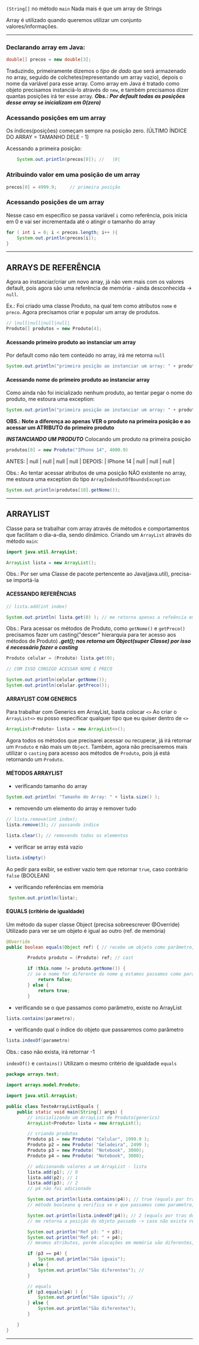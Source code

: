 `(String[]` no método `main`
Nada mais é que um array de Strings

Array é utilizado quando queremos utilizar um conjunto valores/informações.

---
### Declarando array em Java:
```java
double[] precos = new double[3];
```
Traduzindo, primeiramente dizemos o _tipo de dado_ que será armazenado no array, seguido de colchetes(representando um array vazio), depois o nome da variável para esse array. Como array em Java é tratado como objeto precisamos instanciá-lo através do `new`, e também precisamos dizer quantas posições irá ter esse array.
_**Obs.: Por default todas as posições desse array se inicializam em 0(zero)**_

### Acessando posições em um array
Os índices(posições) começam sempre na posição zero.
(ÚLTIMO ÍNDICE DO ARRAY = TAMANHO DELE - 1)

Acessando a primeira posição:
```java
	System.out.println(precos[0]); //   |0|
```

### Atribuindo valor em uma posição de um array
```java
precos[0] = 4999.9;     // primeira posição
```

### Acessando posições de um array
Nesse caso em específico se passa variável `i` como referência, pois inicia em 0 e vai ser incrementada até o atingir o tamanho do array
```java
for ( int i = 0; i < precos.length; i++ ){  
    System.out.println(precos[i]);
}
```

---
## ARRAYS DE REFERÊNCIA
Agora ao instanciar/criar um novo array, já não vem mais com os valores default, pois agora são uma referência de memória - ainda desconhecida -> `null`.

Ex.: Foi criado uma classe Produto, na qual tem como atributos `nome` e `preco`. Agora precisamos criar e popular um array de produtos.

```java
// |null|null|null|null|
Produto[] produtos = new Produto[4];
```

#### Acessando primeiro produto ao instanciar um array
Por default como não tem conteúdo no array, irá me retorna `null`

```java
System.out.println("primeira posição ao instanciar um array: " + produtos[0]); // null
```

#### Acessando nome do primeiro produto ao instanciar array
Como ainda não foi inicializado nenhum produto, ao tentar pegar o nome do produto, me estoura uma exception:

```java
System.out.println("primeira posição ao instanciar um array: " + produtos[0].getNome()); // NullPointerException
```

**OBS.: Note a diferença ao apenas VER o produto na primeira posição e ao acessar um ATRIBUTO do primeiro produto**

_**INSTANCIANDO UM PRODUTO**_
Colocando um produto na primeira posição
```java
produtos[0] = new Produto("IPhone 14", 4000.9)
```

ANTES: | null | null | null | null |
DEPOIS: | IPhone 14 | null | null | null |

Obs.:
Ao tentar acessar atributos de uma posição NÃO existente no array, me estoura uma exception do tipo `ArrayIndexOutOfBoundsException`
```java
System.out.println(produtos[10].getNome());
```
---

## ARRAYLIST
Classe para se trabalhar com array através de métodos e comportamentos que facilitam o dia-a-dia, sendo dinâmico.
Criando um `ArrayList` através do método `main`:

```java
import java.util.ArrayList;

ArrayList lista = new ArrayList();
```
Obs.: Por ser uma Classe de pacote pertencente ao Java(java.util), precisa-se importá-la

#### ACESSANDO REFERÊNCIAS
```java
// lista.add(int index)

System.out.println( lista.get(0) ); // me retorna apenas a refeência em memória da 1° posição
```

Obs.: Para acessar os métodos de Produto, como `getNome()` e `getPreco()` precisamos fazer um casting("descer" hierarquia para ter acesso aos métodos de Produto)
_**.get(); nos retorna um Object(super Classe) por isso é necessário fazer o casting**_

```java
Produto celular = (Produto) lista.get(0);

// COM ISSO CONSIGO ACESSAR NOME E PRECO

System.out.println(celular.getNome());
System.out.println(celular.getPreco());
```

#### ARRAYLIST COM GENERICS
Para trabalhar com Generics em ArrayList, basta colocar `<>`
Ao criar o `ArrayList<>` eu posso especificar qualquer tipo que eu quiser dentro de `<>`

```Java
ArrayList<Produto> lista = new ArrayList<>();
```

Agora todos os métodos que precisarei acessar ou recuperar, já irá retornar um `Produto` e não mais um `Object`. 
Também, agora não precisaremos mais utilizar o `casting` para acesso aos métodos de `Produto`, pois já está retornando um `Produto`.

#### MÉTODOS ARRAYLIST
- verificando tamanho do array
```java
System.out.println( "Tamanho do Array: " + lista.size() );
```

- removendo um elemento do array e remover tudo
```java
// lista.remove(int index);
lista.remove(3); // passando indice

lista.clear(); // removendo todos os elementos
```

- verificar se array está vazio
```java
lista.isEmpty()
```

Ao pedir para exibir, se estiver vazio tem que retornar `true`, caso contrário `false` (BOOLEAN)

- verificando referências em memória
```java
 System.out.println(lista);
```

#### EQUALS (critério de igualdade)
Um método da super classe Object (precisa sobreescrever @Override)
Utilizado para ver se um objeto é igual ao outro (ref. de memória)
```java
@Override
public boolean equals(Object ref) { // recebe um objeto como parâmetro, com a intenção de comparar se o objeto atual é igual ao que foi passado.

        Produto produto = (Produto) ref; // cast

        if (this.nome != produto.getNome()) {
        // se o nome for diferente do nome q estamos passamos como parametro...
            return false;
        } else {
            return true;
        }
```

- verificando se o que passamos como parâmetro, existe no ArrayList
```java
lista.contains(parametro);
```

- verificando qual o índice do objeto que passaremos como parâmetro
```java
lista.indexOf(parametro)
```
Obs.: caso não exista, irá retornar -1

`indexOf()` e `contains()`
Utilizam o mesmo critério de igualdade `equals`

```java
package arrays.test;

import arrays.model.Produto;

import java.util.ArrayList;

public class TesteArrayListEquals {
    public static void main(String[] args) {
        // inicializando um ArrayList de Produto(generics)
        ArrayList<Produto> lista = new ArrayList();

        // criando produtos
        Produto p1 = new Produto( "Celular", 1999.9 );
        Produto p2 = new Produto( "Geladeira", 2499 );
        Produto p3 = new Produto( "Notebook", 3000);
        Produto p4 = new Produto( "Notebook", 3000);

        // adicionando valores a um ArrayList - lista
        lista.add(p1); // 0
        lista.add(p2); // 1
        lista.add(p3); // 2
        // p4 não foi adicionado

        System.out.println(lista.contains(p4)); // true (equals por tras dos panos)
        // método booleano q verifica se o que passamos como parametro, existe no ArrayList

        System.out.println(lista.indexOf(p4)); // 2 (equals por tras dos panos)
        // me retorna a posição do objeto passado -> caso não exista retorna -1

        System.out.println("Ref p3: " + p3);
        System.out.println("Ref p4: " + p4);
        // mesmos atributos, porém alocações em memória são diferentes, pois cada um é um objeto

        if (p3 == p4) {
            System.out.println("São iguais");
        } else {
            System.out.println("São diferentes"); //
        }

        // equals
        if (p3.equals(p4) ) {
            System.out.println("São iguais"); //
        } else {
            System.out.println("São diferentes");
        }

    }
}
```
---
